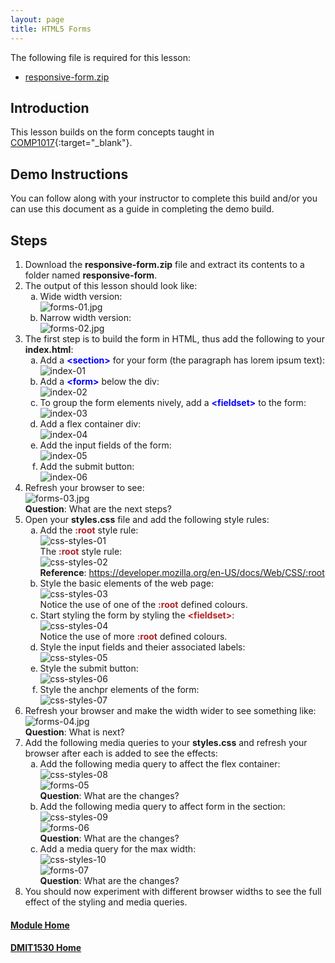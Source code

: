 ```yaml
---
layout: page
title: HTML5 Forms
---
```

<style>
    .css-class{
        color: firebrick;
        font-weight: bold;
    }
    .html-class{
        color: blue;
        font-weight: bold;
    }
</style>
The following file is required for this lesson:
* [responsive-form.zip](files/responsive-form.zip)

## Introduction
This lesson builds on the form concepts taught in [COMP1017](../../../comp1017/module3/24-styling-forms/styling-forms.md){:target="_blank"}.

## Demo Instructions
You can follow along with your instructor to complete this build and/or you can use this document as a guide in completing the demo build.

## Steps
1.	Download the **responsive-form.zip** file and extract its contents to a folder named **responsive-form**.
2.	The output of this lesson should look like:<br>
    <ol type="a">
        <li>Wide width version:<br>
        <img src="files/forms-01.jpg" alt="forms-01.jpg">
        </li>
        <li>Narrow width version:<br>
        <img src="files/forms-02.jpg" alt="forms-02.jpg">
        </li>
    </ol>
3.	The first step is to build the form in HTML, thus add the following to your **index.html**:<br>
    <ol type="a">
        <li>Add a <span class="html-class">&lt;section&gt;</span> for your form (the paragraph has lorem ipsum text):<br>
        <img src="files/index-01.jpg" alt="index-01">
        </li>
        <li>Add a <span class="html-class">&lt;form&gt;</span> below the div:<br>
        <img src="files/index-02.jpg" alt="index-02">
        </li>
        <li>To group the form elements nively, add a <span class="html-class">&lt;fieldset&gt;</span> to the form:<br>
        <img src="files/index-03.jpg" alt="index-03">
        </li>
        <li>Add a flex container div:<br>
        <img src="files/index-04.jpg" alt="index-04">
        </li>
        <li>Add the input fields of the form:<br>
        <img src="files/index-05.jpg" alt="index-05">
        </li>
        <li>Add the submit button:<br>
        <img src="files/index-06.jpg" alt="index-06">
        </li>
    </ol>
4.	Refresh your browser to see:<br>
![forms-03.jpg](files/forms-03.jpg)<br>**Question**: What are the next steps?
5.	Open your **styles.css** file and add the following style rules:<br>
    <ol type="a">
        <li>Add the <span class="css-class">:root</span> style rule:<br>
        <img src="files/css-styles-01.jpg" alt="css-styles-01"><br>
        The <span class="css-class">:root</span> style rule:<br>
        <img src="files/css-styles-02.jpg" alt="css-styles-02"><br>
        <b>Reference</b>: <a href="https://developer.mozilla.org/en-US/docs/Web/CSS/:root" target="_blank">https://developer.mozilla.org/en-US/docs/Web/CSS/:root</a>
        </li>
        <li>Style the basic elements of the web page:<br>
        <img src="files/css-styles-03.jpg" alt="css-styles-03"><br>
        Notice the use of one of the <span class="css-class">:root</span> defined colours.
        </li>
        <li>Start styling the form by styling the <span class="css-class">&lt;fieldset&gt;</span>:<br>
        <img src="files/css-styles-04.jpg" alt="css-styles-04"><br>
        Notice the use of more <span class="css-class">:root</span> defined colours.
        </li>
        <li>Style the input fields and theier associated labels:<br>
        <img src="files/css-styles-05.jpg" alt="css-styles-05">
        </li>
        <li>Style the submit button:<br>
        <img src="files/css-styles-06.jpg" alt="css-styles-06">
        </li>
        <li>Style the anchpr elements of the form:<br>
        <img src="files/css-styles-07.jpg" alt="css-styles-07">
        </li>
    </ol>
6.	Refresh your browser and make the width wider to see something like:<br>
![forms-04.jpg](files/forms-04.jpg)<br>**Question**: What is next?
7.	Add the following media queries to your **styles.css** and refresh your browser after each is added to see the effects:<br>
    <ol type="a">
        <li>Add the following media query to affect the flex container:<br>
        <img src="files/css-styles-08.jpg" alt="css-styles-08"><br>
        <img src="files/forms-05.jpg" alt="forms-05"><br>
        <b>Question</b>: What are the changes?
        </li>
        <li>Add the following media query to affect form in the section:<br>
        <img src="files/css-styles-09.jpg" alt="css-styles-09"><br>
        <img src="files/forms-06.jpg" alt="forms-06"><br>
        <b>Question</b>: What are the changes?
        </li>
        <li>Add a media query for the max width:<br>
        <img src="files/css-styles-10.jpg" alt="css-styles-10"><br>
        <img src="files/forms-07.jpg" alt="forms-07"><br>
        <b>Question</b>: What are the changes?
        </li>
    </ol>
8.	You should now experiment with different browser widths to see the full effect of the styling and media queries.

#### [Module Home](../)
#### [DMIT1530 Home](../../)